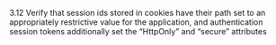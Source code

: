 3.12 Verify that session ids stored in cookies have their path set to an appropriately restrictive value for the application, and authentication session tokens additionally set the “HttpOnly” and “secure” attributes